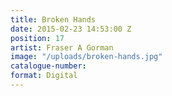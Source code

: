 ```yaml
---
title: Broken Hands
date: 2015-02-23 14:53:00 Z
position: 17
artist: Fraser A Gorman
image: "/uploads/broken-hands.jpg"
catalogue-number: 
format: Digital
---
```


